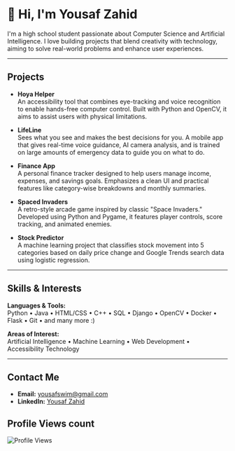 # 👋 Hi, I'm Yousaf Zahid

I'm a high school student passionate about Computer Science and Artificial Intelligence. I love building projects that blend creativity with technology, aiming to solve real-world problems and enhance user experiences.

---

##  Projects

- **Hoya Helper**  
  An accessibility tool that combines eye-tracking and voice recognition to enable hands-free computer control. Built with Python and OpenCV, it aims to assist users with physical limitations.

- **LifeLine**  
  Sees what you see and makes the best decisions for you. A mobile app that gives real-time voice guidance, AI camera analysis, and is trained on large amounts of emergency data to guide you on what to do.

- **Finance App**  
  A personal finance tracker designed to help users manage income, expenses, and savings goals. Emphasizes a clean UI and practical features like category-wise breakdowns and monthly summaries.

- **Spaced Invaders**  
  A retro-style arcade game inspired by classic "Space Invaders." Developed using Python and Pygame, it features player controls, score tracking, and animated enemies.
  
- **Stock Predictor**  
  A machine learning project that classifies stock movement into 5 categories based on daily price change and Google Trends search data using logistic regression.



---


##  Skills & Interests

**Languages & Tools:**  
Python • Java • HTML/CSS • C++ • SQL • Django • OpenCV  • Docker  • Flask • Git • and many more :)

**Areas of Interest:**  
Artificial Intelligence • Machine Learning • Web Development • Accessibility Technology

---
##  Contact Me

- **Email:** yousafswim@gmail.com  
- **LinkedIn:** [Yousaf Zahid](https://www.linkedin.com/in/yousaf-zahid/)

## Profile Views count
![Profile Views](https://komarev.com/ghpvc/?username=YousafZahid1&color=blue)

